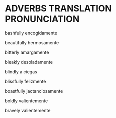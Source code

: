 
# ADVERBS                TRANSLATION                 PRONUNCIATION

bashfully                encogidamente

beautifully              hermosamente

bitterly                 amargamente

bleakly                  desoladamente

blindly                  a ciegas

blissfully               felizmente

boastfully               jactanciosamente

boldly                   valientemente

bravely                  valientemente